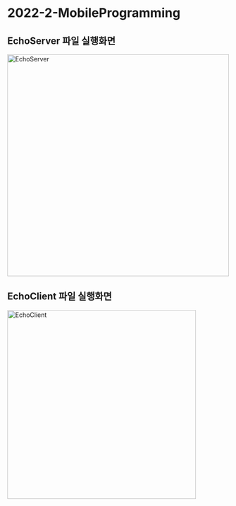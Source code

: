 # 2022-2-MobileProgramming

## EchoServer 파일 실행화면
<img width="503" alt="EchoServer" src="https://user-images.githubusercontent.com/81704418/201963528-198d7ae6-9121-48ae-88b5-3553423a2691.png">

## EchoClient 파일 실행화면
<img width="428" alt="EchoClient" src="https://user-images.githubusercontent.com/81704418/201963550-445e4b9c-4174-4fb5-8c68-d974d005e345.png">
